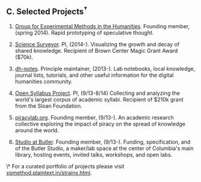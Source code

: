 ## C. Selected Projects<sup>†</sup>

1. [Group for Experimental Methods in the
   Humanities](http://xpmethod.github.io/). Founding member, (spring 2014). Rapid prototyping of speculative thought.

1. [Science Surveyor](https://science-surveyor.github.io/). PI, (2014-). Visualizing the growth and decay of shared knowledge. Recipient of
Brown Center Magic Grant Award ($70k).

1. [dh-notes](https://github.com/denten/dhnotes). Principle maintainer, (2013-). Lab notebooks, local knowledge, journal lists, tutorials, and other useful
information for the digital humanities community.

1. [Open Syllabus Project](http://opensyllabusproject.org/). PI, (9/13-8/14) Collecting and analyzing the world's largest corpus of academic
syllabi. Recipient of $210k grant from the Sloan Foundation.

1. [piracylab.org](http://piracylab.org/). Founding member, (9/13-). An academic research collective exploring the impact
of piracy on the spread of knowledge around the world.

1. [Studio at Butler](https://studio.cul.columbia.edu/). Founding member, (9/13-). Funding, specification, and of the Butler
Studio, a maker/lab space at the center of Columbia's main library, hosting
events, invited talks, workshops, and open labs.

\† For a curated portfolio of projects please visit
[xpmethod.plaintext.in/strains.html](http://xpmethod.plaintext.in/strains.html).


